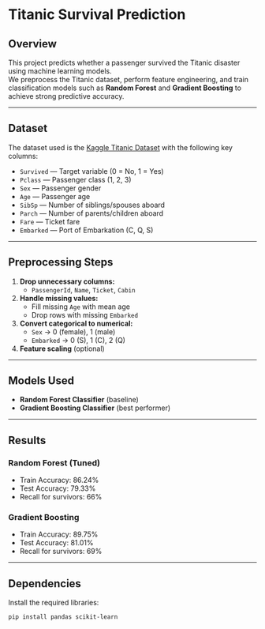 # Titanic Survival Prediction

## Overview
This project predicts whether a passenger survived the Titanic disaster using machine learning models.  
We preprocess the Titanic dataset, perform feature engineering, and train classification models such as **Random Forest** and **Gradient Boosting** to achieve strong predictive accuracy.

---

## Dataset
The dataset used is the [Kaggle Titanic Dataset](https://www.kaggle.com/c/titanic/data) with the following key columns:
- `Survived` — Target variable (0 = No, 1 = Yes)
- `Pclass` — Passenger class (1, 2, 3)
- `Sex` — Passenger gender
- `Age` — Passenger age
- `SibSp` — Number of siblings/spouses aboard
- `Parch` — Number of parents/children aboard
- `Fare` — Ticket fare
- `Embarked` — Port of Embarkation (C, Q, S)

---

## Preprocessing Steps
1. **Drop unnecessary columns:**
   - `PassengerId`, `Name`, `Ticket`, `Cabin`
2. **Handle missing values:**
   - Fill missing `Age` with mean age
   - Drop rows with missing `Embarked`
3. **Convert categorical to numerical:**
   - `Sex` → 0 (female), 1 (male)
   - `Embarked` → 0 (S), 1 (C), 2 (Q)
4. **Feature scaling** (optional)

---

## Models Used
- **Random Forest Classifier** (baseline)
- **Gradient Boosting Classifier** (best performer)

---

## Results

### Random Forest (Tuned)
- Train Accuracy: 86.24%
- Test Accuracy: 79.33%
- Recall for survivors: 66%

### Gradient Boosting
- Train Accuracy: 89.75%
- Test Accuracy: 81.01%
- Recall for survivors: 69%

---

## Dependencies
Install the required libraries:
```bash
pip install pandas scikit-learn

